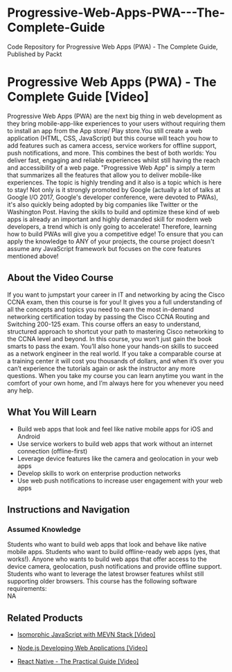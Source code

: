 # Progressive-Web-Apps-PWA---The-Complete-Guide
Code Repository for Progressive Web Apps (PWA) - The Complete Guide, Published by Packt
# Progressive Web Apps (PWA) - The Complete Guide [Video]
Progressive Web Apps (PWA) are the next big thing in web development as they bring mobile-app-like experiences to your users without requiring them to install an app from the App store/ Play store.You still create a web application (HTML, CSS, JavaScript) but this course will teach you how to add features such as camera access, service workers for offline support, push notifications, and more. This combines the best of both worlds: You deliver fast, engaging and reliable experiences whilst still having the reach and accessibility of a web page. "Progressive Web App" is simply a term that summarizes all the features that allow you to deliver mobile-like experiences. The topic is highly trending and it also is a topic which is here to stay! Not only is it strongly promoted by Google (actually a lot of talks at Google I/O 2017, Google's developer conference, were devoted to PWAs), it's also quickly being adopted by big companies like Twitter or the Washington Post. Having the skills to build and optimize these kind of web apps is already an important and highly demanded skill for modern web developers, a trend which is only going to accelerate! Therefore, learning how to build PWAs will give you a competitive edge! To ensure that you can apply the knowledge to ANY of your projects, the course project doesn't assume any JavaScript framework but focuses on the core features mentioned above!
## About the Video Course
If you want to jumpstart your career in IT and networking by acing the Cisco CCNA exam, then this course is for you! It gives you a full understanding of all the concepts and topics you need to earn the most in-demand networking certification today by passing the Cisco CCNA Routing and Switching 200-125 exam. This course offers an easy to understand, structured approach to shortcut your path to mastering Cisco networking to the CCNA level and beyond. In this course, you won’t just gain the book smarts to pass the exam. You’ll also hone your hands-on skills to succeed as a network engineer in the real world. If you take a comparable course at a training center it will cost you thousands of dollars, and when it’s over you can’t experience the tutorials again or ask the instructor any more questions. When you take my course you can learn anytime you want in the comfort of your own home, and I’m always here for you whenever you need any help.
<H2>What You Will Learn</H2>
<DIV class=book-info-will-learn-text>
<UL>
<LI>Build web apps that look and feel like native mobile apps for iOS and Android
<LI>Use service workers to build web apps that work without an internet connection (offline-first)
<LI>Leverage device features like the camera and geolocation in your web apps
<LI>Develop skills to work on enterprise production networks
<LI>Use web push notifications to increase user engagement with your web apps</LI></UL></DIV>

## Instructions and Navigation
### Assumed Knowledge
Students who want to build web apps that look and behave like native mobile apps. Students who want to build offline-ready web apps (yes, that works!). Anyone who wants to build web apps that offer access to the device camera, geolocation, push notifications and provide offline support. Students who want to leverage the latest browser features whilst still supporting older browsers.
This course has the following software requirements:<br/>
NA

## Related Products
* [Isomorphic JavaScript with MEVN Stack [Video]](https://www.packtpub.com/web-development/isomorphic-javascript-mevn-stack-video)

* [Node.js Developing Web Applications [Video]](https://www.packtpub.com/web-development/nodejs-developing-web-applications-video)

* [React Native - The Practical Guide [Video]](https://www.packtpub.com/web-development/react-native-practical-guide-video)
